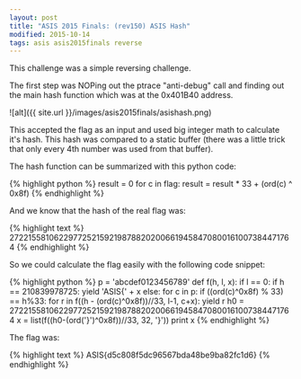 ```yaml
---
layout: post
title: "ASIS 2015 Finals: (rev150) ASIS Hash"
modified: 2015-10-14
tags: asis asis2015finals reverse
---
```


This challenge was a simple reversing challenge.

The first step was NOPing out the ptrace "anti-debug" call and finding out the main hash function which was at the 0x401B40 address.

![alt]({{ site.url }}/images/asis2015finals/asishash.png) 

This accepted the flag as an input and used big integer math to calculate it's hash. This hash was compared to a static buffer (there was a little trick that only every 4th number was used from that buffer).

The hash function can be summarized with this python code:

{% highlight python %}
result = 0
for c in flag:
    result = result * 33 + (ord(c) ^ 0x8f)
{% endhighlight %}

And we know that the hash of the real flag was:

{% highlight text %}
27221558106229772521592198788202006619458470800161007384471764
{% endhighlight %}

So we could calculate the flag easily with the following code snippet:

{% highlight python %}
p = 'abcdef0123456789'
def f(h, l, x):
   if l == 0:
       if h == 210839978725:
           yield 'ASIS{' + x
   else:
       for c in p:
           if ((ord(c)^0x8f) % 33) == h%33:
               for r in f((h - (ord(c)^0x8f))//33, l-1, c+x):
                   yield r
h0 = 27221558106229772521592198788202006619458470800161007384471764
x = list(f((h0-(ord('}')^0x8f))//33, 32, '}'))
print x
{% endhighlight %}

The flag was:

{% highlight text %}
ASIS{d5c808f5dc96567bda48be9ba82fc1d6}
{% endhighlight %}